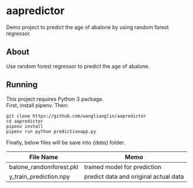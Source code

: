 # aapredictor
Demo project to predict the age of abalone by using random forest regressor.

## About
Use random forest regressor to predict the age of abalone.

## Running
This project requires Python 3 package.<BR>
First, install pipenv. Then:

```
git clone https://github.com/wanglianglin/aapredictor
cd aapredictor
pipenv install
pipenv run python predictionapp.py
```

Finally, below files will be save into *{data}* folder.

|File Name                 | Memo                                  |
|--------------------------|---------------------------------------|
|balone_randomforest.pkl   | trained model for prediction          |
|y_train_prediction.npy    | predict data and original actual data |
